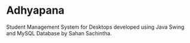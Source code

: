 # Adhyapana
Student Management System for Desktops developed using Java Swing and MySQL Database by Sahan Sachintha.
